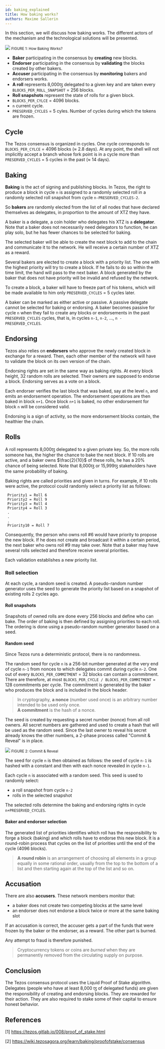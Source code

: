 ```yaml
---
id: baking_explained
title: How baking works?
authors: Maxime Sallerin
---
```


In this section, we will discuss how baking works. The different actors of the mechanism and the technological solutions will be presented.

![](../../static/img/baking/baking_explained.svg)
<small className="figure">FIGURE 1: How Baking Works?</small>

- **Baker** participating in the consensus by **creating** new blocks.
- **Endorser** participating in the consensus by **validating** the blocks created by other bakers.
- **Accuser** participating in the consensus by **monitoring** bakers and endorsers works.
- **A roll** represents 8,000ꜩ delegated to a given key and are taken every `BLOCKS_PER_ROLL_SNAPSHOT` = 256 blocks.
- **Roll snapshots** represent the state of rolls for a given block.
- `BLOCKS_PER_CYLCE` = 4096 blocks.
- `n` current cycle.
- `PRESERVED_CYCLES` = 5 cyles. Number of cycles during which the tokens are frozen.

## Cycle

The Tezos consensus is organized in cycles. One cycle corresponds to `BLOCKS_PER_CYLCE` = 4096 blocks (≈ 2.8 days).
At any point, the shell will not implicitly accept a branch whose fork point is in a cycle more than `PRESERVED_CYCLES` = 5 cycles in the past (≈ 14 days).

## Baking

**Baking** is the act of signing and publishing blocks. In Tezos, the right to produce a block in cycle `n` is assigned to a randomly selected roll in a randomly selected roll snapshot from cycle `n-PRESERVED_CYCLES-2`.

So **bakers** are randomly elected from the list of all nodes that have declared themselves as delegates, in proportion to the amount of XTZ they have.

A baker is a delegate, a coin holder who delegates his XTZ is a **delegator**. Note that a baker does not necessarily need delegators to function, he can play solo, but he has fewer chances to be selected for baking.

The selected baker will be able to create the next block to add to the chain and communicate it to the network. He will receive a certain number of XTZ as a reward.

Several bakers are elected to create a block with a priority list. The one with the highest priority will try to create a block. If he fails to do so within the time limit, the hand will pass to the next baker. A block generated by the baker that does not have priority will be invalid and refused by the network.

To create a block, a baker will have to freeze part of his tokens, which will be made available to him only `PRESERVED_CYCLES` = 5 cycles later.

A baker can be marked as either active or passive. A passive delegate cannot be selected for baking or endorsing.
A baker becomes passive for cycle `n` when they fail to create any blocks or endorsements in the past `PRESERVED_CYCLES` cycles, that is, in cycles `n-1`, `n-2`, …, `n - PRESERVED_CYCLES`.

## Endorsing

Tezos also relies on **endorsers** who approve the newly created block in exchange for a reward. Then, each other member of the network will have to validate the block on its own version of the chain.

Endorsing rights are set in the same way as baking rights. At every block height, 32 random rolls are selected. Their owners are supposed to endorse a block. Endorsing serves as a vote on a block.

Each endorser verifies the last block that was baked, say at the level `n`, and emits an endorsement operation. The endorsement operations are then baked in block `n+1`. Once block `n+1` is baked, no other endorsement for block `n` will be considered valid.

Endorsing is a sign of activity, so the more endorsement blocks contain, the healthier the chain.

## Rolls

A roll represents 8,000ꜩ delegated to a given private key. So, the more rolls someone has, the higher the chance to bake the next block. If 10 rolls are active, and a baker owns $\frac{2}{10}$ of these rolls, he has a 20% chance of being selected. Note that 8,000ꜩ or 15,999ꜩ stakeholders have the same probability of baking.

Baking rights are called priorities and given in turns. For example, if 10 rolls were active, the protocol could randomly select a priority list as follows:

```
 Priority1 = Roll 6
 Priority2 = Roll 9
 Priority3 = Roll 4
 Priority4 = Roll 3
 .
 .
 .
 Priority10 = Roll 7
```

Consequently, the person who owns roll #6 would have priority to propose the new block. If he does not create and broadcast it within a certain period, the next baker who owns roll #9 may take over. Note that a baker may have several rolls selected and therefore receive several priorities.

Each validation establishes a new priority list.

### Roll selection

At each cycle, a random seed is created. A pseudo-random number generator uses the seed to generate the priority list based on a snapshot of existing rolls 2 cycles ago.

#### Roll snapshots

Snapshots of owned rolls are done every 256 blocks and define who can bake. The order of baking is then defined by assigning priorities to each roll. The ordering is done using a pseudo-random number generator based on a seed.

#### Random seed

Since Tezos runs a deterministic protocol, there is no randomness.

The random seed for cycle `n` is a 256-bit number generated at the very end of cycle `n-1` from nonces to which delegates commit during cycle `n-2`. One out of every `BLOCKS_PER_COMMITMENT` = 32 blocks can contain a commitment. There are therefore, at most `BLOCKS_PER_CYCLE / BLOCKS_PER_COMMITMENT` = 128 commitments per cycle. The commitment is generated by the baker who produces the block and is included in the block header.

> In cryptography, **a nonce** (number used once) is an arbitrary number intended to be used only once.  
> **A commitment** is the hash of a nonce.

The seed is created by requesting a secret number (nonce) from all roll owners. All secret numbers are gathered and used to create a hash that will be used as the random seed. Since the last owner to reveal his secret already knows the other numbers, a 2-phase process called "Commit & Reveal" is in place.

![](../../static/img/baking/commit_reveal.svg)
<small className="figure">FIGURE 2: Commit & Reveal</small>

The seed for cycle `n` is then obtained as follows: the seed of cycle `n-1` is hashed with a constant and then with each nonce revealed in cycle `n-1`.

Each cycle `n` is associated with a random seed. This seed is used to randomly select:

- a roll snapshot from cycle `n-2`
- rolls in the selected snapshot

The selected rolls determine the baking and endorsing rights in cycle `n+PRESERVED_CYCLES`.

#### Baker and endorser selection

The generated list of priorities identifies which roll has the responsibility to forge a block (baking) and which rolls have to endorse this new block. It is a round-robin process that cycles on the list of priorities until the end of the cycle (4096 blocks).

> **A round robin** is an arrangement of choosing all elements in a group equally in some rational order, usually from the top to the bottom of a list and then starting again at the top of the list and so on.

## Accusation

There are also **accusers**. These network members monitor that:

- a baker does not create two competing blocks at the same level
- an endorser does not endorse a block twice or more at the same baking slot

If an accusation is correct, the accuser gets a part of the funds that were frozen by the baker or the endorser, as a reward. The other part is burned.

Any attempt to fraud is therefore punished.

> Cryptocurrency tokens or coins are _burned_ when they are permanently removed from the circulating supply on purpose.

## Conclusion

The Tezos consensus protocol uses the Liquid Proof of Stake algorithm. Delegates (people who have at least 8,000 ꜩ of delegated funds) are given the responsibility of creating and endorsing blocks. They are rewarded for their action. They are also required to stake some of their capital to ensure honest behavior.

## References

[1] https://tezos.gitlab.io/008/proof_of_stake.html

[2] https://wiki.tezosagora.org/learn/baking/proofofstake/consensus
